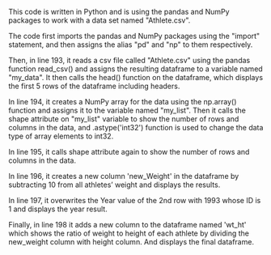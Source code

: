 
This code is written in Python and is using the pandas and NumPy packages to work with a data set named "Athlete.csv".

The code first imports the pandas and NumPy packages using the "import" statement, and then assigns the alias "pd" and "np" to them respectively.

Then, in line 193, it reads a csv file called "Athlete.csv" using the pandas function read_csv() and assigns the resulting dataframe to a variable named "my_data". It then calls the head() function on the dataframe, which displays the first 5 rows of the dataframe including headers.

In line 194, it creates a NumPy array for the data using the np.array() function and assigns it to the variable named "my_list". Then it calls the shape attribute on "my_list" variable to show the number of rows and columns in the data, and .astype('int32') function is used to change the data type of array elements to int32.

In line 195, it calls shape attribute again to show the number of rows and columns in the data.

In line 196, it creates a new column 'new_Weight' in the dataframe by subtracting 10 from all athletes’ weight and displays the results.

In line 197, it overwrites the Year value of the 2nd row with 1993 whose ID is 1 and displays the year result.

Finally, in line 198 it adds a new column to the dataframe named 'wt_ht' which shows the ratio of weight to height of each athlete by dividing the new_weight column with height column. And displays the final dataframe.
